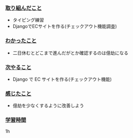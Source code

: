 ### <u>取り組んだこと</u>
- タイピング練習
- DjangoでECサイトを作る(チェックアウト機能調査)

### <u>わかったこと</u>
- 二日休むとどこまで進んだがとか確認するのは億劫になる

### <u>次やること</u>
- Django で EC サイトを作る(チェックアウト機能)

### <u>感じたこと</u>
- 億劫を少なくするように改善しよう

### <u>学習時間</u>
1h